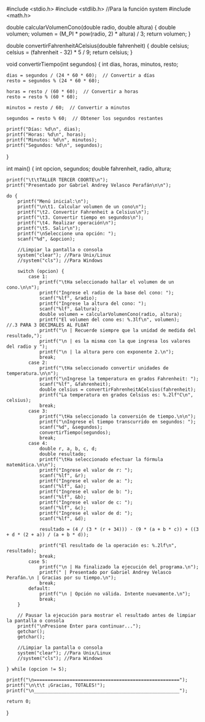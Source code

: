 #include <stdio.h>
#include <stdlib.h>             //Para la función system
#include <math.h>

double calcularVolumenCono(double radio, double altura) {
    double volumen;
    volumen = (M_PI * pow(radio, 2) * altura) / 3;
    return volumen;
}

double convertirFahrenheitACelsius(double fahrenheit) {
    double celsius;
    celsius = (fahrenheit - 32) * 5 / 9;
    return celsius;
}

void convertirTiempo(int segundos) {
    int dias, horas, minutos, resto;

    dias = segundos / (24 * 60 * 60);  // Convertir a días
    resto = segundos % (24 * 60 * 60);

    horas = resto / (60 * 60);  // Convertir a horas
    resto = resto % (60 * 60);

    minutos = resto / 60;  // Convertir a minutos

    segundos = resto % 60;  // Obtener los segundos restantes

    printf("Días: %d\n", dias);
    printf("Horas: %d\n", horas);
    printf("Minutos: %d\n", minutos);
    printf("Segundos: %d\n", segundos);
}

int main() {
    int opcion, segundos;
    double fahrenheit, radio, altura;

    printf("\t\tTALLER TERCER COORTE\n");
    printf("Presentado por Gabriel Andrey Velasco Perafán\n\n");

    do {
        printf("Menú inicial:\n");
        printf("\n\t1. Calcular volumen de un cono\n");
        printf("\t2. Convertir Fahrenheit a Celsius\n");
        printf("\t3. Convertir tiempo en segundos\n");
        printf("\t4. Realizar operación\n");
        printf("\t5. Salir\n");
        printf("\nSeleccione una opción: ");
        scanf("%d", &opcion);

        //Limpiar la pantalla o consola
        system("clear"); //Para Unix/Linux
        //system("cls"); //Para Windows

        switch (opcion) {
            case 1:
                printf("\tHa seleccionado hallar el volumen de un cono.\n\n");
                printf("Ingrese el radio de la base del cono: ");
                scanf("%lf", &radio);
                printf("Ingrese la altura del cono: ");
                scanf("%lf", &altura);
                double volumen = calcularVolumenCono(radio, altura);
                printf("El volumen del cono es: %.3lf\n", volumen);             //.3 PARA 3 DECIMALES AL FLOAT
                printf("\n | Recuerde siempre que la unidad de medida del resultado,");
                printf("\n | es la misma con la que ingresa los valores del radio y ");
                printf("\n | la altura pero con exponente 2.\n");
                break;
            case 2:
                printf("\tHa seleccionado convertir unidades de temperatura.\n\n");
                printf("\nIngrese la temperatura en grados Fahrenheit: ");
                scanf("%lf", &fahrenheit);
                double celsius = convertirFahrenheitACelsius(fahrenheit);
                printf("La temperatura en grados Celsius es: %.2lf°C\n", celsius);
                break;
            case 3:
                printf("\tHa seleccionado la conversión de tiempo.\n\n");
                printf("\nIngrese el tiempo transcurrido en segundos: ");
                scanf("%d", &segundos);
                convertirTiempo(segundos);
                break;
            case 4:
                double r, a, b, c, d;
                double resultado;
                printf("\tHa seleccionado efectuar la fórmula matemática.\n\n");
                printf("Ingrese el valor de r: ");
                scanf("%lf", &r);
                printf("Ingrese el valor de a: ");
                scanf("%lf", &a);
                printf("Ingrese el valor de b: ");
                scanf("%lf", &b);
                printf("Ingrese el valor de c: ");
                scanf("%lf", &c);
                printf("Ingrese el valor de d: ");
                scanf("%lf", &d);

                resultado = (4 / (3 * (r + 34))) - (9 * (a + b * c)) + ((3 + d * (2 + a)) / (a + b * d));

                printf("El resultado de la operación es: %.2lf\n", resultado);
                break;
            case 5:
                printf("\n | Ha finalizado la ejecución del programa.\n");
                printf(" | Presentado por Gabriel Andrey Velasco Perafán.\n | Gracias por su tiempo.\n");
                break;
            default:
                printf("\n | Opción no válida. Intente nuevamente.\n");
                break;
        }

        // Pausar la ejecución para mostrar el resultado antes de limpiar la pantalla o consola
        printf("\nPresione Enter para continuar...");
        getchar();
        getchar();

        //Limpiar la pantalla o consola
        system("clear"); //Para Unix/Linux
        //system("cls"); //Para Windows

    } while (opcion != 5);
    
    printf("\n=====================================================");
    printf("\n\t\t ¡Gracias, TOTALES!");
    printf("\n_____________________________________________________");

    return 0;
}
